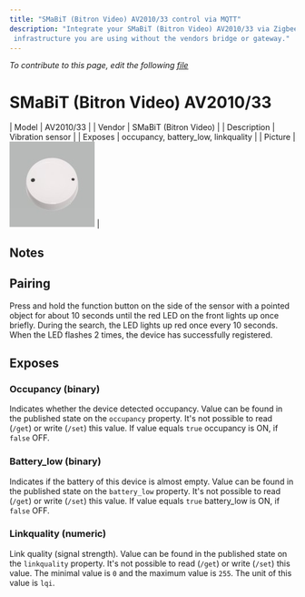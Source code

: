 ```yaml
---
title: "SMaBiT (Bitron Video) AV2010/33 control via MQTT"
description: "Integrate your SMaBiT (Bitron Video) AV2010/33 via Zigbee2MQTT with whatever smart home
 infrastructure you are using without the vendors bridge or gateway."
---
```


*To contribute to this page, edit the following
[file](https://github.com/Koenkk/zigbee2mqtt.io/blob/master/docs/devices/AV2010_33.md)*

# SMaBiT (Bitron Video) AV2010/33

| Model | AV2010/33  |
| Vendor  | SMaBiT (Bitron Video)  |
| Description | Vibration sensor |
| Exposes | occupancy, battery_low, linkquality |
| Picture | ![SMaBiT (Bitron Video) AV2010/33](../images/devices/AV2010-33.jpg) |

## Notes


## Pairing
Press and hold the function button on the side of the sensor with a pointed object for about 10 seconds until the red LED on the front lights up once briefly.
During the search, the LED lights up red once every 10 seconds. When the LED flashes 2 times, the device has successfully registered.



## Exposes

### Occupancy (binary)
Indicates whether the device detected occupancy.
Value can be found in the published state on the `occupancy` property.
It's not possible to read (`/get`) or write (`/set`) this value.
If value equals `true` occupancy is ON, if `false` OFF.

### Battery_low (binary)
Indicates if the battery of this device is almost empty.
Value can be found in the published state on the `battery_low` property.
It's not possible to read (`/get`) or write (`/set`) this value.
If value equals `true` battery_low is ON, if `false` OFF.

### Linkquality (numeric)
Link quality (signal strength).
Value can be found in the published state on the `linkquality` property.
It's not possible to read (`/get`) or write (`/set`) this value.
The minimal value is `0` and the maximum value is `255`.
The unit of this value is `lqi`.

